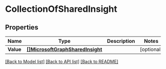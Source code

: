 # CollectionOfSharedInsight

## Properties

Name | Type | Description | Notes
------------ | ------------- | ------------- | -------------
**Value** | [**[]MicrosoftGraphSharedInsight**](microsoft.graph.sharedInsight.md) |  | [optional] 

[[Back to Model list]](../README.md#documentation-for-models) [[Back to API list]](../README.md#documentation-for-api-endpoints) [[Back to README]](../README.md)


